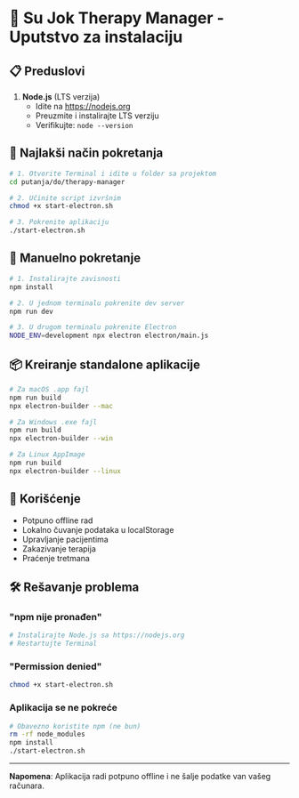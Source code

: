 
# 🏥 Su Jok Therapy Manager - Uputstvo za instalaciju

## 📋 Preduslovi

1. **Node.js** (LTS verzija)
   - Idite na https://nodejs.org
   - Preuzmite i instalirajte LTS verziju
   - Verifikujte: `node --version`

## 🚀 Najlakši način pokretanja

```bash
# 1. Otvorite Terminal i idite u folder sa projektom
cd putanja/do/therapy-manager

# 2. Učinite script izvršnim
chmod +x start-electron.sh

# 3. Pokrenite aplikaciju
./start-electron.sh
```

## 🔧 Manuelno pokretanje

```bash
# 1. Instalirajte zavisnosti
npm install

# 2. U jednom terminalu pokrenite dev server
npm run dev

# 3. U drugom terminalu pokrenite Electron
NODE_ENV=development npx electron electron/main.js
```

## 📦 Kreiranje standalone aplikacije

```bash
# Za macOS .app fajl
npm run build
npx electron-builder --mac

# Za Windows .exe fajl
npm run build
npx electron-builder --win

# Za Linux AppImage
npm run build
npx electron-builder --linux
```

## 📱 Korišćenje

- Potpuno offline rad
- Lokalno čuvanje podataka u localStorage
- Upravljanje pacijentima
- Zakazivanje terapija
- Praćenje tretmana

## 🛠 Rešavanje problema

### "npm nije pronađen"
```bash
# Instalirajte Node.js sa https://nodejs.org
# Restartujte Terminal
```

### "Permission denied"
```bash
chmod +x start-electron.sh
```

### Aplikacija se ne pokreće
```bash
# Obavezno koristite npm (ne bun)
rm -rf node_modules
npm install
./start-electron.sh
```

---
**Napomena**: Aplikacija radi potpuno offline i ne šalje podatke van vašeg računara.
